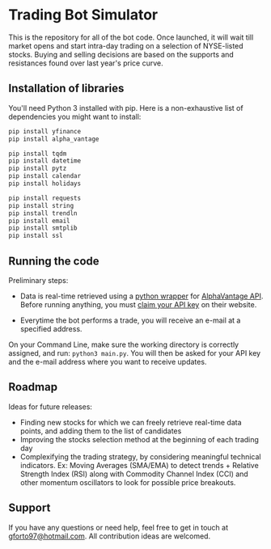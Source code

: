 # Trading Bot Simulator

This is the repository for all of the bot code. Once launched, it will wait till market opens and start intra-day trading on a selection of NYSE-listed stocks.
Buying and selling decisions are based on the supports and resistances found over last year's price curve.

## Installation of libraries
You'll need Python 3 installed with pip. Here is a non-exhaustive list of dependencies you might want to install:
```bash
pip install yfinance
pip install alpha_vantage

pip install tqdm
pip install datetime
pip install pytz
pip install calendar
pip install holidays

pip install requests
pip install string
pip install trendln
pip install email
pip install smtplib
pip install ssl
```

## Running the code
Preliminary steps:
- Data is real-time retrieved using a [python wrapper](https://github.com/RomelTorres/alpha_vantage) for [AlphaVantage API](https://www.alphavantage.co). Before running anything, you must [claim your API key](https://www.alphavantage.co/support/#api-key) on their website.

- Everytime the bot performs a trade, you will receive an e-mail at a specified address.

On your Command Line, make sure the working directory is correctly assigned, and run: `python3 main.py`. You will then be asked for your API key and the e-mail address where you want to receive updates.

## Roadmap
Ideas for future releases:
- Finding new stocks for which we can freely retrieve real-time data points, and adding them to the list of candidates
- Improving the stocks selection method at the beginning of each trading day
- Complexifying the trading strategy, by considering meaningful technical indicators. Ex: Moving Averages (SMA/EMA) to detect trends + Relative Strength Index (RSI) along with Commodity Channel Index (CCI) and other momentum oscillators to look for possible price breakouts.

## Support
If you have any questions or need help, feel free to get in touch at gforto97@hotmail.com. All contribution ideas are welcomed.
